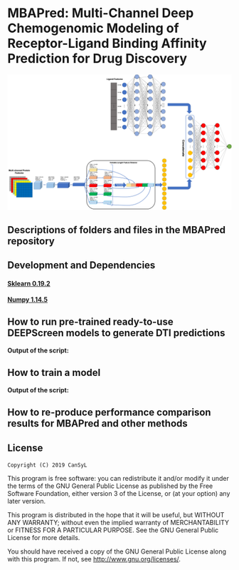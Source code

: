 # MBAPred: Multi-Channel Deep Chemogenomic Modeling of Receptor-Ligand Binding Affinity Prediction for Drug Discovery

![alt text](./mbapred_network_structure_figure.png)

## Descriptions of folders and files in the MBAPred repository



## Development and Dependencies


#### [Sklearn 0.19.2](https://scikit-learn.org/0.19/install.html)
#### [Numpy 1.14.5](https://pypi.python.org/pypi/numpy/1.13.3)


## How to run pre-trained ready-to-use DEEPScreen models to generate DTI predictions

**Output of the script:**


## How to train a model

**Output of the script:**




## How to re-produce performance comparison results for MBAPred and other methods 



## License

    Copyright (C) 2019 CanSyL

This program is free software: you can redistribute it and/or modify it under the terms of the GNU General Public License as published by the Free Software Foundation, either version 3 of the License, or (at your option) any later version.

This program is distributed in the hope that it will be useful, but WITHOUT ANY WARRANTY; without even the implied warranty of MERCHANTABILITY or FITNESS FOR A PARTICULAR PURPOSE. See the GNU General Public License for more details.

You should have received a copy of the GNU General Public License along with this program.  If not, see <http://www.gnu.org/licenses/>.

